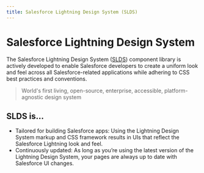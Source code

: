 ```yaml
---
title: Salesforce Lightning Design System (SLDS)
---
```


# Salesforce Lightning Design System


The Salesforce Lightning Design System ([SLDS][1]) component library is actively developed to enable Salesforce developers to create a uniform look and feel across all Salesforce-related applications while adhering to CSS best practices and conventions.

> World's first living, open-source, enterprise, accessible, platform-agnostic design system

## SLDS is...

- Tailored for building Salesforce apps: Using the Lightning Design System markup and CSS framework results in UIs that reflect the Salesforce Lightning look and feel.
- Continuously updated: As long as you’re using the latest version of the Lightning Design System, your pages are always up to date with Salesforce UI changes.

[1]: https://github.com/salesforce-ux/design-system#salesforce-lightning-design-system
